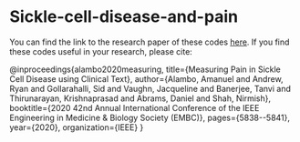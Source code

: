 # Sickle-cell-disease-and-pain

You can find the link to the research paper of these codes [here](https://ieeexplore.ieee.org/stamp/stamp.jsp?arnumber=9175599).  If you find these codes useful in your research, please cite:

  @inproceedings{alambo2020measuring,
    title={Measuring Pain in Sickle Cell Disease using Clinical Text},
    author={Alambo, Amanuel and Andrew, Ryan and Gollarahalli, Sid and Vaughn, Jacqueline and Banerjee, Tanvi and Thirunarayan, Krishnaprasad and Abrams, Daniel and Shah, Nirmish},
    booktitle={2020 42nd Annual International Conference of the IEEE Engineering in Medicine \& Biology Society (EMBC)},
    pages={5838--5841},
    year={2020},
    organization={IEEE}
  }
